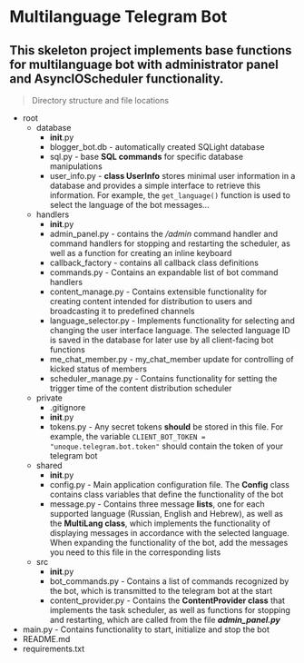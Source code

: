 # Multilanguage Telegram Bot

This skeleton project implements base functions for multilanguage bot 
with administrator panel and AsyncIOScheduler functionality.
---
> Directory structure and file locations


- root
  - database
    - __init__.py
    - blogger_bot.db         - automatically created SQLight database
    - sql.py                 - base **SQL commands** for specific database manipulations
    - user_info.py           - **class UserInfo**  stores minimal user information in a database and provides a simple interface to retrieve this information. For example, the `get_language()` function is used to select the language of the bot messages...
  - handlers
    - __init__.py
    - admin_panel.py         - contains the _/admin_ command handler and command handlers for stopping and restarting the scheduler, as well as a function for creating an inline keyboard
    - callback_factory       - contains all callback class definitions
    - commands.py            - Contains an expandable list of bot command handlers
    - content_manage.py      - Contains extensible functionality for creating content intended for distribution to users and broadcasting it to predefined channels
    - language_selector.py   - Implements functionality for selecting and changing the user interface language. The selected language ID is saved in the database for later use by all client-facing bot functions
    - me_chat_member.py      - my_chat_member update for controlling of kicked status of members
    - scheduler_manage.py    - Contains functionality for setting the trigger time of the content distribution scheduler
  - private
    - .gitignore
    - __init__.py
    - tokens.py              - Any secret tokens **should** be stored in this file. For example, the variable 
                               `CLIENT_BOT_TOKEN = "unoque.telegram.bot.token"` should contain the token of your telegram bot
  - shared
    - __init__.py
    - config.py              - Main application configuration file. The **Config** class contains class variables that define the functionality of the bot
    - message.py             - Contains three message **lists**, one for each supported language (Russian, English and Hebrew), as well as the **MultiLang class**, which implements the functionality of displaying messages in accordance with the selected language. When expanding the functionality of the bot, add the messages you need to this file in the corresponding lists
  - src
    - __init__.py
    - bot_commands.py        - Contains a list of commands recognized by the bot, which is transmitted to the telegram bot at the start
    - content_provider.py    - Contains the **ContentProvider class** that implements the task scheduler, as well as functions for stopping and restarting, which are called from the file _**admin_panel.py**_
- main.py                    - Contains functionality to start, initialize and stop the bot
- README.md
- requirements.txt

    